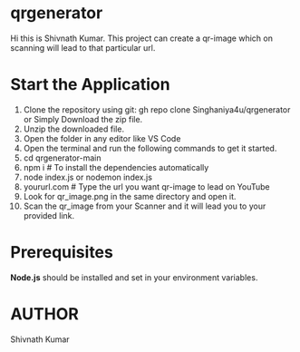 # qrgenerator
Hi this is Shivnath Kumar. This project can create a qr-image which on scanning will lead to that particular url.

# Start the Application
1) Clone the repository using git: gh repo clone Singhaniya4u/qrgenerator
          or 
          Simply Download the zip file.
2) Unzip the downloaded file.
3) Open the folder in any editor like VS Code
4) Open the terminal and run the following commands to get it started.
5) cd qrgenerator-main
6) npm i             # To install the dependencies automatically
7) node index.js
        or
   nodemon index.js
8) yoururl.com        # Type the url you want qr-image to lead on YouTube
9) Look for qr_image.png in the same directory and open it.
10) Scan the qr_image from your Scanner and it will lead you to your provided link.

# Prerequisites
  **Node.js** should be installed and set in your environment variables.

# AUTHOR
  Shivnath Kumar
     
